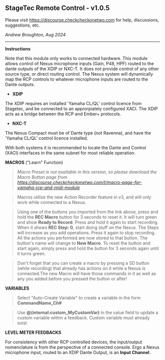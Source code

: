 ## StageTec Remote Control - v1.0.5

Please visit https://discourse.checkcheckonetwo.com for help, discussions, suggestions, etc.

_Andrew Broughton, Aug 2024_

---

**Instructions**

Note that this module only works to connected hardware. This module allows control of Nexus microphone inputs (Gain, P48, HPF) routed to the dante outputs of the XDIP or NXC-T. It does not provide control of any other source type, or direct routing control. The Nexus system will dynamically map the RCP controls to whatever microphone inputs are routed to the Dante outputs.

- **XDIP**

The XDIP requires an installed 'Yamaha CL/QL' control licence from Stagetec, and be connected to an approrpiately configured XACI. The XDIP acts as a bridge between the RCP and Ember+ protocols.

- **NXC-T**

The Nexus Compact must be of Dante type (not Ravenna), and have the 'Yamaha CL/QL' control licence installed.

With both systems it is recommended to locate the Dante and Control (XACI) interfaces in the same subnet for most reliable operation.

**MACROS** ("Learn" Function)

> _Macro Preset is not available in this version, so please download the Macro Button page from https://discourse.checkcheckonetwo.com/t/macro-page-for-yamaha-rcp-and-midi-module_

> Macros utilize the new Action Recorder feature in v3, and will only work while connected to a Nexus.

> Using one of the buttons you imported from the link above, press and hold the **REC Macro** button for 3 seconds to reset it. It will turn green and show **Ready to Record**. Press and hold it again to start recording. When it shows **REC Step: 0**, start doing stuff on the Nexus. The Steps will increase as you add operations. Press it again to stop recording. All the actions you performed are now stored to that button. The button's name will change to **New Macro**. To reset the button and start again, simply press and hold the button for 3 seconds again until it turns green.

> Don't forget that you can create a macro by pressing a SD button (while recording) that already has actions on it while a Nexus is connected.The new Macro will have those commands in it as well as any you added before you pressed the button or after!

**VARIABLES**

> Select "Auto-Create Variable" to create a variable in the form **CommandName_Ch#**

> Use **@(internal:custom_MyCustomVar)** in the value field to update a custom variable within a feedback. Custom variable must already exist

**LEVEL METER FEEDBACKS**

For consistency with other RCP controlled devices, the input/output nomenclature is from the perspective of a connected console. Ergo a Nexus microphone input, routed to an XDIP Dante Output, is an **Input Channel**.
